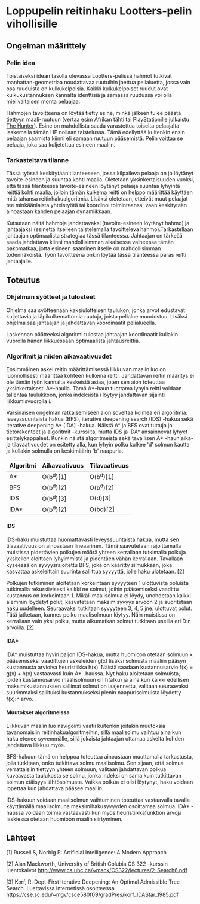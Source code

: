 # Loppupelin reitinhaku Lootters-pelin vihollisille
## Ongelman määrittely
### Pelin idea
Toistaiseksi idean tasolla olevassa Lootters-pelissä hahmot tutkivat manhattan-geometriaa noudattavaa ruutuihin jaettua pelialuetta, jossa vain osa ruuduista on kulkukelpoisia. Kaikki kulkukelpoiset ruudut ovat kulkukustannuksen kannalta identtisiä ja samassa ruudussa voi olla mielivaltaisen monta pelaajaa.

 Hahmojen tavoitteena on löytää tietty esine, minkä jälkeen tulee päästä tiettyyn maali-ruutuun (vertaa esim Afrikan tähti tai PlayStationille julkaistu [The Hunter](https://en.wikipedia.org/wiki/Battle_Hunter)). Esine on mahdollista saada varastettua toiselta pelaajalta laskemalla tämän HP nollaan taistelussa. Tämä edellyttää kuitenkin ensin pelaajan saamista kiinni eli samaan ruutuun pääsemistä. Pelin voittaa se pelaaja, joka saa kuljetettua esineen maaliin.

### Tarkasteltava tilanne
Tässä työssä keskitytään tilanteeseen, jossa kilpaileva pelaaja on jo löytänyt tavoite-esineen ja suuntaa kohti maalia. Oletetaan yksinkertaisuuden vuoksi, että tässä tilanteessa tavoite-esineen löytänyt pelaaja suuntaa lyhyintä reittiä kohti maalia, jolloin tämän kulkema reitti on helppo määrittää käyttäen mitä tahansa reitinhakualgoritmia. Lisäksi oletetaan, etteivät muut pelaajat tee minkäänlaista yhteistyötä tai koordinoi toimintaansa, vaan keskitytään ainoastaan kahden pelaajan dynamiikkaan.

Kutsutaan näitä hahmoja jahdattavaksi (tavoite-esineen löytänyt hahmo) ja jahtaajaksi (esinettä itselleen taistelemalla tavoitteleva hahmo).Tarkastellaan jahtaajan optimaalista strategiaa tässä tilanteessa. Jahtaajan on tärkeää saada jahdattava kiinni mahdollisimman aikaisessa vaiheessa tämän pakomatkaa, jotta esineen saaminen itselle on mahdollisimman todennäköistä. Työn tavoitteena onkin löytää tässä tilanteessa paras reitti jahtaajalle.

## Toteutus
### Ohjelman syötteet ja tulosteet
Ohjelma saa syötteenään kaksiulotteisen taulukon, jonka arvot edustavat kuljettavia ja läpikulkemattomia ruutuja, joista pelialue muodostuu. Lisäksi ohjelma saa jahtaajan ja jahdattavan koordinaatit pelialueella.



Laskennan päätteeksi algoritmi tulostaa jahtaajan koordinaatit kullakin vuorolla hänen liikkuessaan optimaalista jahtausreittiä.

### Algoritmit ja niiden aikavaativuudet
Ensimmäinen askel reitin määrittämisessä liikkuvan maalin luo on luonnollisesti määrittää kohteen kulkema reitti. Jahdattavan reitin määritys ei ole tämän työn kannalta keskeistä asiaa, joten sen aion toteuttaa yksinkertaisesti A*-haulla. Tämä A*-haun tuottama lyhyin reitti voidaan tallentaa taulukkoon, jonka indeksistä i löytyy jahdattavan sijainti liikkumisvuorolla i.

Varsinaisen ongelman ratkaisemiseen aion soveltaa kolmea eri algoritmia: leveyssuuntaista hakua (BFS), iterative deepening search (IDS) -hakua sekä iterative deepening A* (IDA) -hakua. Näistä A* ja BFS ovat tuttuja jo tietorakenteet ja algoritmit -kurssilta, mutta IDS ja IDA* ansainnevat lyhyet esittelykappaleet. Kunkin näistä algoritmeista sekä tavallisen A* -haun aika- ja tilavaativuudet on esitetty alla, kun lyhyin polku kulkee 'd' solmun kautta ja kullakin solmulla on keskimäärin 'b' naapuria.

| Algoritmi	| Aikavaativuus		| Tilavaativuus		|
|---------------|-----------------------|-----------------------|
| A*		| O(b<sup>d</sup>)[1]	| O(b<sup>d</sup>)[1]	|
| BFS		| O(b<sup>d</sup>)[2]	| O(b<sup>d</sup>)[2]	|
| IDS		| O(b<sup>d</sup>)[3]	| O(d)[3]		|
| IDA*		| O(b<sup>d</sup>)[2]	| O(bd)[2]		|

#### IDS
IDS-haku muistuttaa huomattavasti leveyssuuntaista hakua, mutta sen tilavaativuus on ainoastaan lineaarinen. Tämä saavutetaan rajoittamalla muistissa pidettävien polkujen määrä yhteen kerrallaan tutkimalla polkuja yksitellen aloittaen lyhyimmistä ja pidentäen vähän kerrallaan. Tavallaan kyseessä on syvyysrajoitettu BFS, joka on kääritty silmukkaan, joka kasvattaa askeleittain suurinta sallittua syvyyttä, jolle haku ulotetaan. [2]

Polkujen tutkiminen aloitetaan korkeintaan syvyyteen 1 ulottuvista poluista tutkimalla rekursiivisesti kaikki ne solmut, joihin pääsemiseksi vaadittu kustannus on korkeintaan 1. Mikäli maalisolmua ei löydy, unohdetaan kaikki aiemmin löydetyt polut, kasvatetaan maksimisyvyys arvoon 2 ja suoritetaan haku uudelleen. Seuraavaksi tutkitaan syvyyteen 3, 4, 5 jne. ulottuvat polut. Tätä jatketaan, kunnes polku maalisolmuun löytyy. Näin muistissa on kerrallaan vain yksi polku, mutta alkumatkan solmut tutkitaan useilla eri D:n arvoilla. [2]

#### IDA*
IDA* muistuttaa hyvin paljon IDS-hakua, mutta huomioon otetaan solmuun x pääsemiseksi vaadittujen askeleiden g(x) lisäksi solmusta maaliin pääsyn kustannusta arvioiva heuristiikka h(x). Näistä saadaan kustannusarvio f(x) = g(x) + h(x) vastaavasti kuin A* -haussa. Nyt haku aloitetaan solmuista, joiden kustannusarvio maalisolmuun on h(alku) ja aina kun kaikki edellisen maksimikustannuksen sallimat solmut on laajennettu, valitaan seuraavaksi suurimmaksi sallituksi kustannukseksi pienin naapurisolmuista löydetty f(x):n arvo.

#### Muutokset algoritmeissa
Liikkuvan maalin luo navigointi vaatii kuitenkin joitakin muutoksia tavanomaisiin reitinhakualgoritmeihin, sillä maalisolmu vaihtuu aina kun haku etenee syvemmälle, sillä jokaista jahtaajan ottamaa askelta kohden jahdattava liikkuu myös.

BFS-hakuun tämä on helppoa toteuttaa ainoastaan muuttamalla tarkastusta, jolla tutkitaan, onko tutkittava solmu maalisolmu. Sen sijaan, että solmua verrattaisiin tiettyyn yhteen solmuun, valitaan jahdattavan polkua kuvaavasta taulukosta se solmu, jonka indeksi on sama kuin tutkittavan solmun etäisyys lähtösolmusta. Vaikka polkua ei olisi löytynyt, haku voidaan lopettaa kun jahdattava pääsee maaliin.

IDS-hakuun voidaan maalisolmun vaihtuminen toteuttaa vastaavalla tavalla käyttämällä maalisolmuna maksimihakusyvyyden osoittamaa solmua. IDA* -haussa voidaan toimia vastaavasti kun myös heuristiikkafunktion arvoja laskiessa otetaan huomioon maalin siirtyminen.


## Lähteet
[1] Russell S, Norbig P: Artificial Intelligence: A Modern Approach

[2] Alan Mackworth, University of British Colubia CS 322 -kurssin luentokalvot http://www.cs.ubc.ca/~mack/CS322/lectures/2-Search6.pdf

[3] Korf, R: Dept-First Iterative Deepening: An Optimal Admissible Tree Search. Luettavissa internetissä osoitteessa https://cse.sc.edu/~mgv/csce580f09/gradPres/korf_IDAStar_1985.pdf
